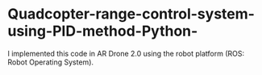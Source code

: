# Quadcopter-range-control-system-using-PID-method-Python-
I implemented this code in AR Drone 2.0 using the robot platform (ROS: Robot Operating System).

